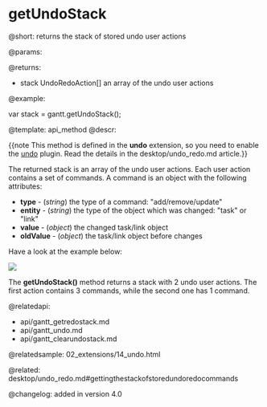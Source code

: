 getUndoStack
=============

@short:
	 returns the stack of stored undo user actions

@params:


@returns:

- stack			UndoRedoAction[]		an array of the undo user actions

@example:

var stack = gantt.getUndoStack();

@template:	api_method
@descr:

{{note This method is defined in the **undo** extension, so you need to enable the [undo](desktop/extensions_list.md#undo) plugin. Read the details in the desktop/undo_redo.md article.}}


The returned stack is an array of the undo user actions. Each user action contains a set of commands. A command is an object with the following attributes:
 
- **type** - (*string*) the type of a command: "add/remove/update"
- **entity** - (*string*) the type of the object which was changed: "task" or "link"
- **value** - (*object*) the changed task/link object 
- **oldValue** - (*object*) the task/link object before changes

Have a look at the example below:

<img src="api/get_undo_stack.png">

The **getUndoStack()** method returns a stack with 2 undo user actions. The first action contains 3 commands, while the second one has 1 command.

@relatedapi:
- api/gantt_getredostack.md
- api/gantt_undo.md
- api/gantt_clearundostack.md

@relatedsample:
02_extensions/14_undo.html

@related:
desktop/undo_redo.md#gettingthestackofstoredundoredocommands

@changelog:
added in version 4.0